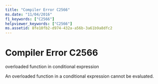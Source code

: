 ```yaml
---
title: "Compiler Error C2566"
ms.date: "11/04/2016"
f1_keywords: ["C2566"]
helpviewer_keywords: ["C2566"]
ms.assetid: 8fe10fb2-d974-432a-a56b-3a61b9a8dfc2
---
```

# Compiler Error C2566

overloaded function in conditional expression

An overloaded function in a conditional expression cannot be evaluated.
